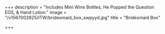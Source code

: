 +++
description = "Includes Mini Wine Bottles, He Popped the Question EOS, & Hand Lotion."
image = "/v1567002825/ITW/bridesmaid_box_swpyyd.jpg"
title = "Bridesmaid Box"

+++
